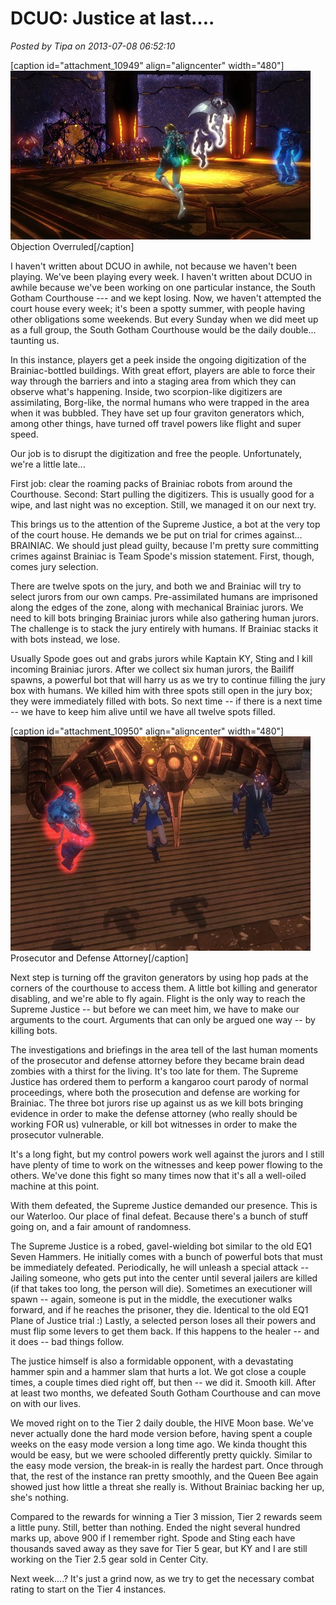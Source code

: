 # DCUO: Justice at last....

*Posted by Tipa on 2013-07-08 06:52:10*

[caption id="attachment\_10949" align="aligncenter" width="480"][![Objection Overruled](../../../uploads/2013/07/MADV119_AUDIO-PC-07-22.53.450-480x270.jpg)](../../../uploads/2013/07/MADV119_AUDIO-PC-07-22.53.450.jpg) Objection Overruled[/caption]

I haven't written about DCUO in awhile, not because we haven't been playing. We've been playing every week. I haven't written about DCUO in awhile because we've been working on one particular instance, the South Gotham Courthouse --- and we kept losing. Now, we haven't attempted the court house every week; it's been a spotty summer, with people having other obligations some weekends. But every Sunday when we did meet up as a full group, the South Gotham Courthouse would be the daily double... taunting us.

In this instance, players get a peek inside the ongoing digitization of the Brainiac-bottled buildings. With great effort, players are able to force their way through the barriers and into a staging area from which they can observe what's happening. Inside, two scorpion-like digitizers are assimilating, Borg-like, the normal humans who were trapped in the area when it was bubbled. They have set up four graviton generators which, among other things, have turned off travel powers like flight and super speed.

Our job is to disrupt the digitization and free the people. Unfortunately, we're a little late...

First job: clear the roaming packs of Brainiac robots from around the Courthouse. Second: Start pulling the digitizers. This is usually good for a wipe, and last night was no exception. Still, we managed it on our next try.

This brings us to the attention of the Supreme Justice, a bot at the very top of the court house. He demands we be put on trial for crimes against... BRAINIAC. We should just plead guilty, because I'm pretty sure committing crimes against Brainiac is Team Spode's mission statement. First, though, comes jury selection.

There are twelve spots on the jury, and both we and Brainiac will try to select jurors from our own camps. Pre-assimilated humans are imprisoned along the edges of the zone, along with mechanical Brainiac jurors. We need to kill bots bringing Brainiac jurors while also gathering human jurors. The challenge is to stack the jury entirely with humans. If Brainiac stacks it with bots instead, we lose.

Usually Spode goes out and grabs jurors while Kaptain KY, Sting and I kill incoming Brainiac jurors. After we collect six human jurors, the Bailiff spawns, a powerful bot that will harry us as we try to continue filling the jury box with humans. We killed him with three spots still open in the jury box; they were immediately filled with bots. So next time -- if there is a next time -- we have to keep him alive until we have all twelve spots filled.

[caption id="attachment\_10950" align="aligncenter" width="480"][![Prosecutor and Defense Attorney](../../../uploads/2013/07/MADV119_AUDIO-PC-12-23.53.140-480x343.jpg)](../../../uploads/2013/07/MADV119_AUDIO-PC-12-23.53.140.jpg) Prosecutor and Defense Attorney[/caption]

Next step is turning off the graviton generators by using hop pads at the corners of the courthouse to access them. A little bot killing and generator disabling, and we're able to fly again. Flight is the only way to reach the Supreme Justice -- but before we can meet him, we have to make our arguments to the court. Arguments that can only be argued one way -- by killing bots.

The investigations and briefings in the area tell of the last human moments of the prosecutor and defense attorney before they became brain dead zombies with a thirst for the living. It's too late for them. The Supreme Justice has ordered them to perform a kangaroo court parody of normal proceedings, where both the prosecution and defense are working for Brainiac. The three bot jurors rise up against us as we kill bots bringing evidence in order to make the defense attorney (who really should be working FOR us) vulnerable, or kill bot witnesses in order to make the prosecutor vulnerable.

It's a long fight, but my control powers work well against the jurors and I still have plenty of time to work on the witnesses and keep power flowing to the others. We've done this fight so many times now that it's all a well-oiled machine at this point.

With them defeated, the Supreme Justice demanded our presence. This is our Waterloo. Our place of final defeat. Because there's a bunch of stuff going on, and a fair amount of randomness.

The Supreme Justice is a robed, gavel-wielding bot similar to the old EQ1 Seven Hammers. He initially comes with a bunch of powerful bots that must be immediately defeated. Periodically, he will unleash a special attack -- Jailing someone, who gets put into the center until several jailers are killed (if that takes too long, the person will die). Sometimes an executioner will spawn -- again, someone is put in the middle, the executioner walks forward, and if he reaches the prisoner, they die. Identical to the old EQ1 Plane of Justice trial :) Lastly, a selected person loses all their powers and must flip some levers to get them back. If this happens to the healer -- and it does -- bad things follow.

The justice himself is also a formidable opponent, with a devastating hammer spin and a hammer slam that hurts a lot. We got close a couple times, a couple times died right off, but then -- we did it. Smooth kill. After at least two months, we defeated South Gotham Courthouse and can move on with our lives.

We moved right on to the Tier 2 daily double, the HIVE Moon base. We've never actually done the hard mode version before, having spent a couple weeks on the easy mode version a long time ago. We kinda thought this would be easy, but we were schooled differently pretty quickly. Similar to the easy mode version, the break-in is really the hardest part. Once through that, the rest of the instance ran pretty smoothly, and the Queen Bee again showed just how little a threat she really is. Without Brainiac backing her up, she's nothing.

Compared to the rewards for winning a Tier 3 mission, Tier 2 rewards seem a little puny. Still, better than nothing. Ended the night several hundred marks up, above 900 if I remember right. Spode and Sting each have thousands saved away as they save for Tier 5 gear, but KY and I are still working on the Tier 2.5 gear sold in Center City.

Next week....? It's just a grind now, as we try to get the necessary combat rating to start on the Tier 4 instances.

